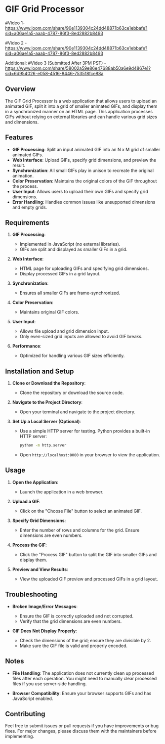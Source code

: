 # GIF Grid Processor
#Video 1- https://www.loom.com/share/90e1139304c24dd48871b63ce1ebbafe?sid=a06ae1a5-aaab-4787-86f3-8ed2882b8493

#Video 2 - https://www.loom.com/share/90e1139304c24dd48871b63ce1ebbafe?sid=a06ae1a5-aaab-4787-86f3-8ed2882b8493

Additional:
#Video 3 (Submitted After 3PM PST) - https://www.loom.com/share/58002a59e86e47688ab50a6e9d4867e1?sid=6d954026-e058-4516-8446-753518fce88a

## Overview

The GIF Grid Processor is a web application that allows users to upload an animated GIF, split it into a grid of smaller animated GIFs, and display them in a synchronized manner on an HTML page. This application processes GIFs without relying on external libraries and can handle various grid sizes and dimensions.

## Features

- **GIF Processing**: Split an input animated GIF into an N x M grid of smaller animated GIFs.
- **Web Interface**: Upload GIFs, specify grid dimensions, and preview the result.
- **Synchronization**: All small GIFs play in unison to recreate the original animation.
- **Color Preservation**: Maintains the original colors of the GIF throughout the process.
- **User Input**: Allows users to upload their own GIFs and specify grid dimensions.
- **Error Handling**: Handles common issues like unsupported dimensions and empty grids.

## Requirements

1. **GIF Processing**:
   - Implemented in JavaScript (no external libraries).
   - GIFs are split and displayed as smaller GIFs in a grid.

2. **Web Interface**:
   - HTML page for uploading GIFs and specifying grid dimensions.
   - Display processed GIFs in a grid layout.

3. **Synchronization**:
   - Ensures all smaller GIFs are frame-synchronized.

4. **Color Preservation**:
   - Maintains original GIF colors.

5. **User Input**:
   - Allows file upload and grid dimension input.
   - Only even-sized grid inputs are allowed to avoid GIF breaks.

6. **Performance**:
   - Optimized for handling various GIF sizes efficiently.

## Installation and Setup

1. **Clone or Download the Repository**:
   - Clone the repository or download the source code.

2. **Navigate to the Project Directory**:
   - Open your terminal and navigate to the project directory.

3. **Set Up a Local Server (Optional)**:
   - Use a simple HTTP server for testing. Python provides a built-in HTTP server:
     ```bash
     python -m http.server
     ```
   - Open `http://localhost:8000` in your browser to view the application.

## Usage

1. **Open the Application**:
   - Launch the application in a web browser.

2. **Upload a GIF**:
   - Click on the "Choose File" button to select an animated GIF.

3. **Specify Grid Dimensions**:
   - Enter the number of rows and columns for the grid. Ensure dimensions are even numbers.

4. **Process the GIF**:
   - Click the "Process GIF" button to split the GIF into smaller GIFs and display them.

5. **Preview and View Results**:
   - View the uploaded GIF preview and processed GIFs in a grid layout.

## Troubleshooting

- **Broken Image/Error Messages**:
  - Ensure the GIF is correctly uploaded and not corrupted.
  - Verify that the grid dimensions are even numbers.

- **GIF Does Not Display Properly**:
  - Check the dimensions of the grid; ensure they are divisible by 2.
  - Make sure the GIF file is valid and properly encoded.

## Notes

- **File Handling**: The application does not currently clean up processed files after each operation. You might need to manually clear processed files if you use server-side handling.

- **Browser Compatibility**: Ensure your browser supports GIFs and has JavaScript enabled.

## Contributing

Feel free to submit issues or pull requests if you have improvements or bug fixes. For major changes, please discuss them with the maintainers before implementing.
